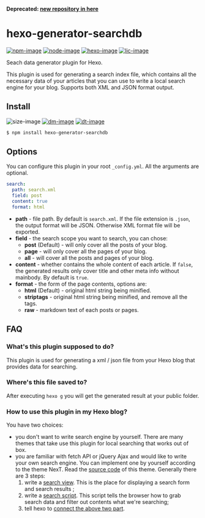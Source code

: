 **Deprecated: [new repository in here](https://github.com/next-theme/hexo-generator-searchdb)**

# hexo-generator-searchdb

[![npm-image]][npm-url]
[![node-image]][node-url]
[![hexo-image]][hexo-url]
[![lic-image]](LICENSE)

Seach data generator plugin for Hexo.

This plugin is used for generating a search index file, which contains all the necessary data of your articles that you can use to write a local search engine for your blog. Supports both XML and JSON format output.

## Install

![size-image]
[![dm-image]][npm-url]
[![dt-image]][npm-url]

``` bash
$ npm install hexo-generator-searchdb
```

## Options

You can configure this plugin in your root `_config.yml`. All the arguments are optional.

``` yaml
search:
  path: search.xml
  field: post
  content: true
  format: html
```

- **path** - file path. By default is `search.xml`. If the file extension is `.json`, the output format will be JSON. Otherwise XML format file will be exported.
- **field** - the search scope you want to search, you can chose:
  * **post** (Default) - will only cover all the posts of your blog.
  * **page** - will only cover all the pages of your blog.
  * **all** - will cover all the posts and pages of your blog.
- **content** - whether contains the whole content of each article. If `false`, the generated results only cover title and other meta info without mainbody. By default is `true`.
- **format** - the form of the page contents, options are:
  * **html** (Default) - original html string being minified.
  * **striptags** - original html string being minified, and remove all the tags.
  * **raw** - markdown text of each posts or pages.

## FAQ

### What's this plugin supposed to do?

This plugin is used for generating a xml / json file from your Hexo blog that provides data for searching.

### Where's this file saved to?

After executing `hexo g` you will get the generated result at your public folder.

### How to use this plugin in my Hexo blog?

You have two choices:

* you don't want to write search engine by yourself. There are many themes that take use this plugin for local searching that works out of box.
* you are familiar with fetch API or jQuery Ajax and would like to write your own search engine. You can implement one by yourself according to the theme NexT. Read the [source code](https://github.com/theme-next/hexo-theme-next) of this theme. Generally there are 3 steps:
  1. write a [search view](https://github.com/theme-next/hexo-theme-next/blob/v7.5.0/layout/_partials/search/localsearch.swig). This is the place for displaying a search form and search results ;
  2. write a [search script](https://github.com/theme-next/hexo-theme-next/blob/v7.5.0/source/js/local-search.js). This script tells the browser how to grab search data and filter out contents what we're searching;
  3. tell hexo to [connect the above two part](https://github.com/theme-next/hexo-theme-next/blob/v7.5.0/layout/_third-party/search/localsearch.swig).

[npm-image]: https://img.shields.io/npm/v/hexo-generator-searchdb?style=flat-square
[node-image]: https://img.shields.io/node/v/hexo-generator-searchdb?style=flat-square
[hexo-image]: https://img.shields.io/badge/hexo-%3E%3D%203.0-blue?style=flat-square
[lic-image]: https://img.shields.io/npm/l/hexo-generator-searchdb?style=flat-square

[size-image]: https://img.shields.io/github/languages/code-size/theme-next/hexo-generator-searchdb?style=flat-square
[dm-image]: https://img.shields.io/npm/dm/hexo-generator-searchdb?style=flat-square
[dt-image]: https://img.shields.io/npm/dt/hexo-generator-searchdb?style=flat-square

[npm-url]: https://www.npmjs.com/package/hexo-generator-searchdb
[node-url]: https://nodejs.org/en/download/releases
[hexo-url]: https://hexo.io
